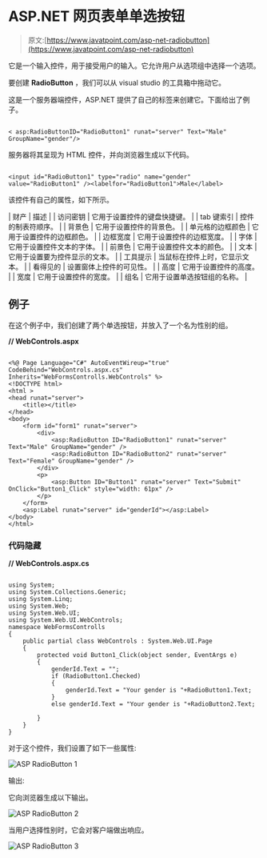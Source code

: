 # ASP.NET 网页表单单选按钮

> 原文:[https://www.javatpoint.com/asp-net-radiobutton](https://www.javatpoint.com/asp-net-radiobutton)

它是一个输入控件，用于接受用户的输入。它允许用户从选项组中选择一个选项。

要创建 **RadioButton** ，我们可以从 visual studio 的工具箱中拖动它。

这是一个服务器端控件，ASP.NET 提供了自己的标签来创建它。下面给出了例子。

```

< asp:RadioButtonID="RadioButton1" runat="server" Text="Male" GroupName="gender"/>

```

服务器将其呈现为 HTML 控件，并向浏览器生成以下代码。

```

<input id="RadioButton1" type="radio" name="gender" value="RadioButton1" /><labelfor="RadioButton1">Male</label>

```

该控件有自己的属性，如下所示。

| 财产 | 描述 |
| 访问密钥 | 它用于设置控件的键盘快捷键。 |
| tab 键索引 | 控件的制表符顺序。 |
| 背景色 | 它用于设置控件的背景色。 |
| 单元格的边框颜色 | 它用于设置控件的边框颜色。 |
| 边框宽度 | 它用于设置控件的边框宽度。 |
| 字体 | 它用于设置控件文本的字体。 |
| 前景色 | 它用于设置控件文本的颜色。 |
| 文本 | 它用于设置要为控件显示的文本。 |
| 工具提示 | 当鼠标在控件上时，它显示文本。 |
| 看得见的 | 设置窗体上控件的可见性。 |
| 高度 | 它用于设置控件的高度。 |
| 宽度 | 它用于设置控件的宽度。 |
| 组名 | 它用于设置单选按钮组的名称。 |

## 例子

在这个例子中，我们创建了两个单选按钮，并放入了一个名为性别的组。

**// WebControls.aspx**

```

<%@ Page Language="C#" AutoEventWireup="true" CodeBehind="WebControls.aspx.cs" 
Inherits="WebFormsControlls.WebControls" %>
<!DOCTYPE html>
<html >
<head runat="server">
    <title></title>
</head>
<body>
    <form id="form1" runat="server">
        <div>
            <asp:RadioButton ID="RadioButton1" runat="server" Text="Male" GroupName="gender" />
            <asp:RadioButton ID="RadioButton2" runat="server" Text="Female" GroupName="gender" />
        </div>
        <p>
            <asp:Button ID="Button1" runat="server" Text="Submit" OnClick="Button1_Click" style="width: 61px" />
        </p>
    </form>
    <asp:Label runat="server" id="genderId"></asp:Label>
</body>
</html>

```

### 代码隐藏

**// WebControls.aspx.cs**

```

using System;
using System.Collections.Generic;
using System.Linq;
using System.Web;
using System.Web.UI;
using System.Web.UI.WebControls;
namespace WebFormsControlls
{
    public partial class WebControls : System.Web.UI.Page
    {
        protected void Button1_Click(object sender, EventArgs e)
        {
            genderId.Text = "";
            if (RadioButton1.Checked)
            {
                genderId.Text = "Your gender is "+RadioButton1.Text;
            }
            else genderId.Text = "Your gender is "+RadioButton2.Text;

        }
    }
}

```

对于这个控件，我们设置了如下一些属性:

![ASP RadioButton 1](../Images/777229f7b940bb1dd6377596e2368a3c.png)

输出:

它向浏览器生成以下输出。

![ASP RadioButton 2](../Images/63c92ba6382d564ade6378b12e35fad3.png)

当用户选择性别时，它会对客户端做出响应。

![ASP RadioButton 3](../Images/a67d461576368a79c22d6467480dfe93.png)